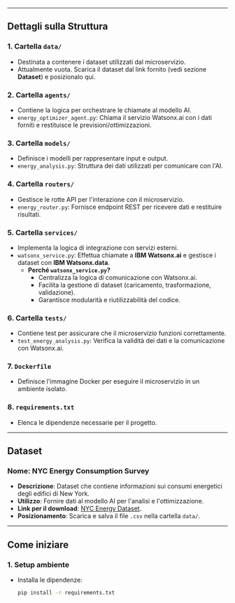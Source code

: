 
---

## Dettagli sulla Struttura

### 1. **Cartella `data/`**
- Destinata a contenere i dataset utilizzati dal microservizio.
- Attualmente vuota. Scarica il dataset dal link fornito (vedi sezione **Dataset**) e posizionalo qui.

### 2. **Cartella `agents/`**
- Contiene la logica per orchestrare le chiamate al modello AI.
- `energy_optimizer_agent.py`: Chiama il servizio Watsonx.ai con i dati forniti e restituisce le previsioni/ottimizzazioni.

### 3. **Cartella `models/`**
- Definisce i modelli per rappresentare input e output.
- `energy_analysis.py`: Struttura dei dati utilizzati per comunicare con l'AI.

### 4. **Cartella `routers/`**
- Gestisce le rotte API per l'interazione con il microservizio.
- `energy_router.py`: Fornisce endpoint REST per ricevere dati e restituire risultati.

### 5. **Cartella `services/`**
- Implementa la logica di integrazione con servizi esterni.
- `watsonx_service.py`: Effettua chiamate a **IBM Watsonx.ai** e gestisce i dataset con **IBM Watsonx.data**.
  - **Perché `watsonx_service.py`?**
    - Centralizza la logica di comunicazione con Watsonx.ai.
    - Facilita la gestione di dataset (caricamento, trasformazione, validazione).
    - Garantisce modularità e riutilizzabilità del codice.

### 6. **Cartella `tests/`**
- Contiene test per assicurare che il microservizio funzioni correttamente.
- `test_energy_analysis.py`: Verifica la validità dei dati e la comunicazione con Watsonx.ai.

### 7. **`Dockerfile`**
- Definisce l'immagine Docker per eseguire il microservizio in un ambiente isolato.

### 8. **`requirements.txt`**
- Elenca le dipendenze necessarie per il progetto.

---

## Dataset

### **Nome**: NYC Energy Consumption Survey
- **Descrizione**: Dataset che contiene informazioni sui consumi energetici degli edifici di New York.
- **Utilizzo**: Fornire dati al modello AI per l'analisi e l'ottimizzazione.
- **Link per il download**: [NYC Energy Dataset](https://www.kaggle.com/datasets/claytonmiller/new-york-city-buildings-energy-consumption-survey).
- **Posizionamento**: Scarica e salva il file `.csv` nella cartella `data/`.

---

## Come iniziare

### 1. **Setup ambiente**
- Installa le dipendenze:
  ```bash
  pip install -r requirements.txt
